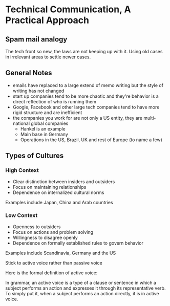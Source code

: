 # Technical Communication, A Practical Approach

## Spam mail analogy

The tech front so new, the laws are not keeping up with it.
Using old cases in irrelevant areas to settle newer cases.

## General Notes

- emails have replaced to a large extend of memo writing but the style of writing has not changed
- start up companies tend to be more chaotic and they're behavior is a direct reflection of who is running them
- Google, Facebook and other large tech companies tend to have more rigid structure and are inefficient
- the companies you work for are not only a US entity, they are multi-national global companies
	- Hankel is an example
	- Main base in Germany
	- Operations in the US, Brazil, UK and rest of Europe (to name a few)

## Types of Cultures

### High Context

- Clear distinction between insiders and outsiders
- Focus on maintaining relationships
- Dependence on internalized cultural norms

Examples include Japan, China and Arab countries

### Low Context

- Openness to outsiders
- Focus on actions and problem solving
- Willingness to disagree openly
- Dependence on formally established rules to govern behavior

Examples include Scandinavia, Germany and the US


Stick to active voice rather than passive voice

Here is the formal definition of active voice:

In grammar, an active voice is a type of a clause or sentence in which a subject performs an action and expresses it through its representative verb. To simply put it, when a subject performs an action directly, it is in active voice.


